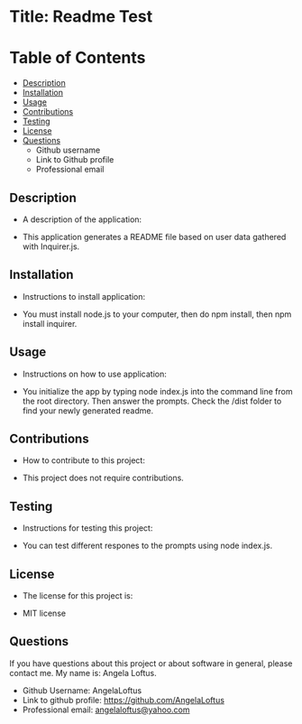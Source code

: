 # Title: Readme Test

  # Table of Contents
  
  * [Description](#description)
  * [Installation](#installation)
  * [Usage](#usage)
  * [Contributions](#contributions)
  * [Testing](#testing)
  * [License](#license)
  * [Questions](#questions)
      - Github username
      - Link to Github profile
      - Professional email
  
  ## Description
  * A description of the application:
  - This application generates a README file based on user data gathered with Inquirer.js.
  ## Installation
  * Instructions to install application:  
  - You must install node.js to your computer, then do npm install, then npm install inquirer.
  ## Usage
  * Instructions on how to use application: 
  - You initialize the app by typing node index.js into the command line from the root directory. Then answer the prompts. Check the /dist folder to find your newly generated readme.
  ## Contributions
  * How to contribute to this project: 
  - This project does not require contributions.
  ## Testing
  * Instructions for testing this project: 
  - You can test different respones to the prompts using node index.js.
  ## License
  * The license for this project is: 
  - MIT license
  ## Questions
  If you have questions about this project or about software in general, please contact me.
  My name is:
  Angela Loftus.
  - Github Username:
  AngelaLoftus
  - Link to github profile:
  https://github.com/AngelaLoftus
  - Professional email:
  angelaloftus@yahoo.com

